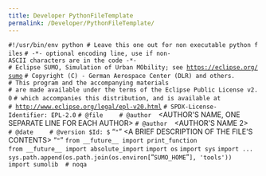 ```yaml
---
title: Developer PythonFileTemplate
permalink: /Developer/PythonFileTemplate/
---
```


`#!/usr/bin/env python # Leave this one out for non executable python files`
`# -*- optional encoding line, use if non-ASCII characters are in the code -*-`
`# Eclipse SUMO, Simulation of Urban MObility; see `[`https://eclipse.org/sumo`](https://eclipse.org/sumo)
`# Copyright (C) `<YEAR OF CREATION>`-`<CURRENT YEAR>` German Aerospace Center (DLR) and others.`
`# This program and the accompanying materials`
`# are made available under the terms of the Eclipse Public License v2.0`
`# which accompanies this distribution, and is available at`
`# `[`http://www.eclipse.org/legal/epl-v20.html`](http://www.eclipse.org/legal/epl-v20.html)
`# SPDX-License-Identifier: EPL-2.0`
`# @file    `<FILENAME>
`# @author  `<AUTHOR'S NAME, ONE SEPARATE LINE FOR EACH AUTHOR>
`# @author  `<AUTHOR'S NAME 2>
`# @date    `<FILE CREATION DATE>
`# @version $Id: $`
“`"`”
<A BRIEF DESCRIPTION OF THE FILE'S CONTENTS>
<more documentation including examples>
“`"`”
`from __future__ import print_function`
`from __future__ import absolute_import`
`import os`
`import sys`
`import ...`
`sys.path.append(os.path.join(os.environ[`“`SUMO_HOME`”`], 'tools'))`
`import sumolib  # noqa`